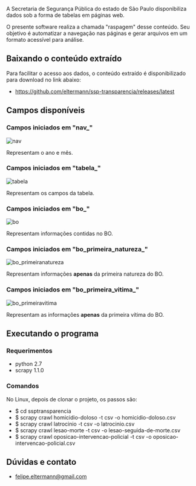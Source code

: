 A Secretaria de Segurança Pública do estado de São Paulo disponibiliza dados sob a forma de tabelas em páginas web.

O presente software realiza a chamada "raspagem" desse conteúdo. Seu objetivo é automatizar a navegação nas páginas e gerar arquivos em um formato acessível para análise.


## Baixando o conteúdo extraído

Para facilitar o acesso aos dados, o conteúdo extraído é disponibilizado para download no link abaixo:

* https://github.com/eltermann/ssp-transparencia/releases/latest

## Campos disponíveis

### Campos iniciados em "nav_"

![nav](https://cloud.githubusercontent.com/assets/569111/15796923/accfbf1a-29de-11e6-8f98-881d9076157b.png)

Representam o ano e mês.

### Campos iniciados em "tabela_"

![tabela](https://cloud.githubusercontent.com/assets/569111/15796924/acecdd34-29de-11e6-9976-3077238fa967.png)

Representam os campos da tabela.

### Campos iniciados em "bo_"

![bo](https://cloud.githubusercontent.com/assets/569111/15796938/eab5b62c-29de-11e6-82fe-4bccd4e4430e.png)

Representam informações contidas no BO.

### Campos iniciados em "bo_primeira_natureza_"

![bo_primeiranatureza](https://cloud.githubusercontent.com/assets/569111/15796909/64477184-29de-11e6-84e0-f344d39a4f8e.png)

Representam informações **apenas** da primeira natureza do BO.

### Campos iniciados em "bo_primeira_vitima_"

![bo_primeiravitima](https://cloud.githubusercontent.com/assets/569111/15796910/6463a264-29de-11e6-8faf-c52832dd9dcf.png)

Representam as informações **apenas** da primeira vítima do BO.


## Executando o programa

### Requerimentos

* python 2.7
* scrapy 1.1.0

### Comandos

No Linux, depois de clonar o projeto, os passos são:

* $ cd ssptransparencia
* $ scrapy crawl homicidio-doloso -t csv -o homicidio-doloso.csv
* $ scrapy crawl latrocinio -t csv -o latrocinio.csv
* $ scrapy crawl lesao-morte -t csv -o lesao-seguida-de-morte.csv
* $ scrapy crawl oposicao-intervencao-policial -t csv -o oposicao-intervencao-policial.csv



## Dúvidas e contato

* felipe.eltermann@gmail.com
